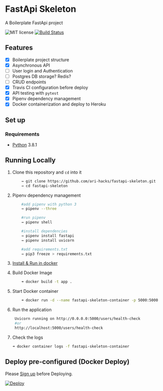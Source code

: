 # FastApi Skeleton
A Boilerplate FastApi project

![MIT license](https://img.shields.io/badge/License-MIT-blue.svg) [![Build Status](https://api.travis-ci.com/ari-hacks/fastapi-skeleton.svg?branch=master)](https://travis-ci.com/ari-hacks/fastapi-skeleton)


## Features 
- [x] Boilerplate project structure  
- [x] Asynchronous API 
- [ ] User login and Authentication 
- [ ] Postgres DB storage? Redis? 
- [ ] CRUD endpoints 
- [x] Travis CI configuration before deploy 
- [x] API testing with `pytest` 
- [x] Pipenv dependency management 
- [x] Docker containerization and deploy to Heroku   

## Set up

### Requirements

- [Python](https://www.python.org/) 3.8.1

## Running Locally 

1. Clone this repository and `cd` into it

    ```bash
        → git clone https://github.com/ari-hacks/fastapi-skeleton.git
        → cd fastapi-skeleton
    ```
2. Pipenv dependency management 

    ```bash
        #add pipenv with python 3
        → pipenv --three
    ```
    ```bash
        #run pipenv 
        → pipenv shell
    ```
    ```bash
        #install dependencies  
        → pipenv install fastapi
        → pipenv install uvicorn
    ```
    ```bash
        #add requirements.txt   
        → pip3 freeze > requirements.txt
    ```
3. [Install & Run in docker](https://hub.docker.com/) 
4. Build Docker Image 
    ```bash
        ➜ docker build -t app .
    ```
5. Start Docker container 
    ```bash
        ➜ docker run -d --name fastapi-skeleton-container -p 5000:5000 app
    ```
6. Run the application
   ```bash 
    Uvicorn running on http://0.0.0.0:5000/users/health-check 
    #or 
    http://localhost:5000/users/health-check
   ```
7. Check the logs 
   ```bash 
   ➜ docker container logs -f fastapi-skeleton-container
   ```

## Deploy pre-configured (Docker Deploy)

Please [Sign up](https://www.heroku.com/)  before Deploying. 

 [![Deploy](https://www.herokucdn.com/deploy/button.svg)](https://heroku.com/deploy)                                               
